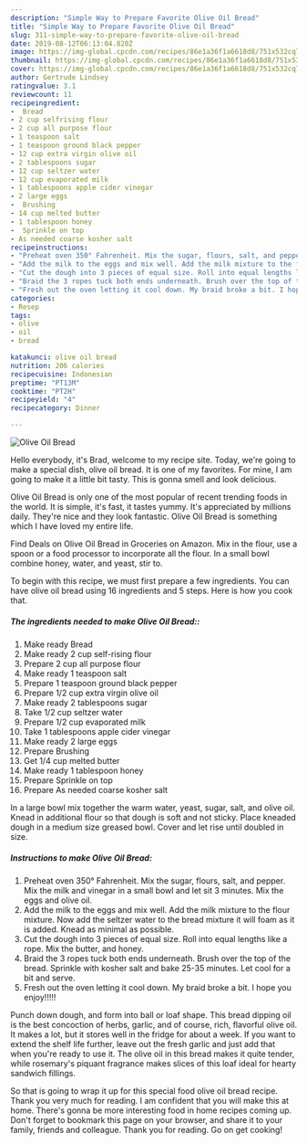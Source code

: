 ```yaml
---
description: "Simple Way to Prepare Favorite Olive Oil Bread"
title: "Simple Way to Prepare Favorite Olive Oil Bread"
slug: 311-simple-way-to-prepare-favorite-olive-oil-bread
date: 2019-08-12T06:13:04.820Z
image: https://img-global.cpcdn.com/recipes/86e1a36f1a6618d8/751x532cq70/olive-oil-bread-recipe-main-photo.jpg
thumbnail: https://img-global.cpcdn.com/recipes/86e1a36f1a6618d8/751x532cq70/olive-oil-bread-recipe-main-photo.jpg
cover: https://img-global.cpcdn.com/recipes/86e1a36f1a6618d8/751x532cq70/olive-oil-bread-recipe-main-photo.jpg
author: Gertrude Lindsey
ratingvalue: 3.1
reviewcount: 11
recipeingredient:
-  Bread
- 2 cup selfrising flour
- 2 cup all purpose flour
- 1 teaspoon salt
- 1 teaspoon ground black pepper
- 12 cup extra virgin olive oil
- 2 tablespoons sugar
- 12 cup seltzer water
- 12 cup evaporated milk
- 1 tablespoons apple cider vinegar
- 2 large eggs
-  Brushing
- 14 cup melted butter
- 1 tablespoon honey
-  Sprinkle on top
- As needed coarse kosher salt
recipeinstructions:
- "Preheat oven 350° Fahrenheit. Mix the sugar, flours, salt, and pepper. Mix the milk and vinegar in a small bowl and let sit 3 minutes. Mix the eggs and olive oil."
- "Add the milk to the eggs and mix well. Add the milk mixture to the flour mixture. Now add the seltzer water to the bread mixture it will foam as it is added. Knead as minimal as possible."
- "Cut the dough into 3 pieces of equal size. Roll into equal lengths like a rope. Mix the butter, and honey."
- "Braid the 3 ropes tuck both ends underneath. Brush over the top of the bread. Sprinkle with kosher salt and bake 25-35 minutes. Let cool for a bit and serve."
- "Fresh out the oven letting it cool down. My braid broke a bit. I hope you enjoy!!!!!"
categories:
- Resep
tags:
- olive
- oil
- bread

katakunci: olive oil bread
nutrition: 206 calories
recipecuisine: Indonesian
preptime: "PT13M"
cooktime: "PT2H"
recipeyield: "4"
recipecategory: Dinner

---
```



![Olive Oil Bread](https://img-global.cpcdn.com/recipes/86e1a36f1a6618d8/751x532cq70/olive-oil-bread-recipe-main-photo.jpg)

Hello everybody, it's Brad, welcome to my recipe site. Today, we're going to make a special dish, olive oil bread. It is one of my favorites. For mine, I am going to make it a little bit tasty. This is gonna smell and look delicious.

Olive Oil Bread is only one of the most popular of recent trending foods in the world. It is simple, it's fast, it tastes yummy. It's appreciated by millions daily. They're nice and they look fantastic. Olive Oil Bread is something which I have loved my entire life.

Find Deals on Olive Oil Bread in Groceries on Amazon. Mix in the flour, use a spoon or a food processor to incorporate all the flour. In a small bowl combine honey, water, and yeast, stir to.


To begin with this recipe, we must first prepare a few ingredients. You can have olive oil bread using 16 ingredients and 5 steps. Here is how you cook that.

##### The ingredients needed to make Olive Oil Bread::

1. Make ready  Bread
1. Make ready 2 cup self-rising flour
1. Prepare 2 cup all purpose flour
1. Make ready 1 teaspoon salt
1. Prepare 1 teaspoon ground black pepper
1. Prepare 1/2 cup extra virgin olive oil
1. Make ready 2 tablespoons sugar
1. Take 1/2 cup seltzer water
1. Prepare 1/2 cup evaporated milk
1. Take 1 tablespoons apple cider vinegar
1. Make ready 2 large eggs
1. Prepare  Brushing
1. Get 1/4 cup melted butter
1. Make ready 1 tablespoon honey
1. Prepare  Sprinkle on top
1. Prepare As needed coarse kosher salt


In a large bowl mix together the warm water, yeast, sugar, salt, and olive oil. Knead in additional flour so that dough is soft and not sticky. Place kneaded dough in a medium size greased bowl. Cover and let rise until doubled in size. 

##### Instructions to make Olive Oil Bread:

1. Preheat oven 350° Fahrenheit. Mix the sugar, flours, salt, and pepper. Mix the milk and vinegar in a small bowl and let sit 3 minutes. Mix the eggs and olive oil.
1. Add the milk to the eggs and mix well. Add the milk mixture to the flour mixture. Now add the seltzer water to the bread mixture it will foam as it is added. Knead as minimal as possible.
1. Cut the dough into 3 pieces of equal size. Roll into equal lengths like a rope. Mix the butter, and honey.
1. Braid the 3 ropes tuck both ends underneath. Brush over the top of the bread. Sprinkle with kosher salt and bake 25-35 minutes. Let cool for a bit and serve.
1. Fresh out the oven letting it cool down. My braid broke a bit. I hope you enjoy!!!!!


Punch down dough, and form into ball or loaf shape. This bread dipping oil is the best concoction of herbs, garlic, and of course, rich, flavorful olive oil. It makes a lot, but it stores well in the fridge for about a week. If you want to extend the shelf life further, leave out the fresh garlic and just add that when you&#39;re ready to use it. The olive oil in this bread makes it quite tender, while rosemary&#39;s piquant fragrance makes slices of this loaf ideal for hearty sandwich fillings. 

So that is going to wrap it up for this special food olive oil bread recipe. Thank you very much for reading. I am confident that you will make this at home. There's gonna be more interesting food in home recipes coming up. Don't forget to bookmark this page on your browser, and share it to your family, friends and colleague. Thank you for reading. Go on get cooking!
